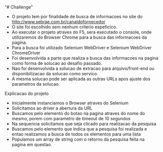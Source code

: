 "# Challenge" 
- O projeto tem por finalidade de busca de informacoes no site do http://www.sebrae.com.br/canaldofornecedor 
- O site foi escolhido sem nenhum criterio espeficico.
- Ao executar o projeto atraves do F5, sera executado o console, onde utilizaremos do Browser Chrome para a busca das informacoes da pagina.
- Para a busca foi utilizado Selenium WebDriver e Selenium WebDriver ChromeDriver
- Foi desenvolvida a parte que realiza a busca das informacoes na pagina como forma de solucao ao desafio passado.
- Nao foi desenvolvida a solucao de extracao para arquivo/front-end ou disponibilizacao da solucao como servico.
- A mesma solucao pode ser aplicada as outras URLs apos ajuste dos parametros da solucao.

Explicacao do projeto
- Inicialmente instanciamos o Browser atraves do Selenium
- Solicitamos ao driver a abertura da URL
- Buscamos pelo elemento do botao na pagina atraves do nome do mesmo, porem com parametro de timeout de 10 segundos
- Na sequencia solicitamos que seja clicado para realizacao da pesquisa
- Buscamos pelo elemento que indica que a pesquisa foi realizada e entao realizamos a busca de todos os elementos para uma lista
- Populamos um array de string com o retorno da pesquisa feita na pagina em questao.
